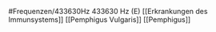 #Frequenzen/433630Hz
433630 Hz (E)
[[Erkrankungen des Immunsystems]]
[[Pemphigus Vulgaris]]
[[Pemphigus]]